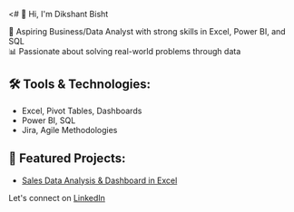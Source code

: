 

<# 👋 Hi, I'm Dikshant Bisht

🎯 Aspiring Business/Data Analyst with strong skills in Excel, Power BI, and SQL  
📊 Passionate about solving real-world problems through data  

## 🛠 Tools & Technologies:
- Excel, Pivot Tables, Dashboards
- Power BI, SQL
- Jira, Agile Methodologies

## 📂 Featured Projects:
- [Sales Data Analysis & Dashboard in Excel](https://github.com/your-username/sales-data-dashboard-excel)

Let's connect on [LinkedIn](https://www.linkedin.com/in/your-link)


